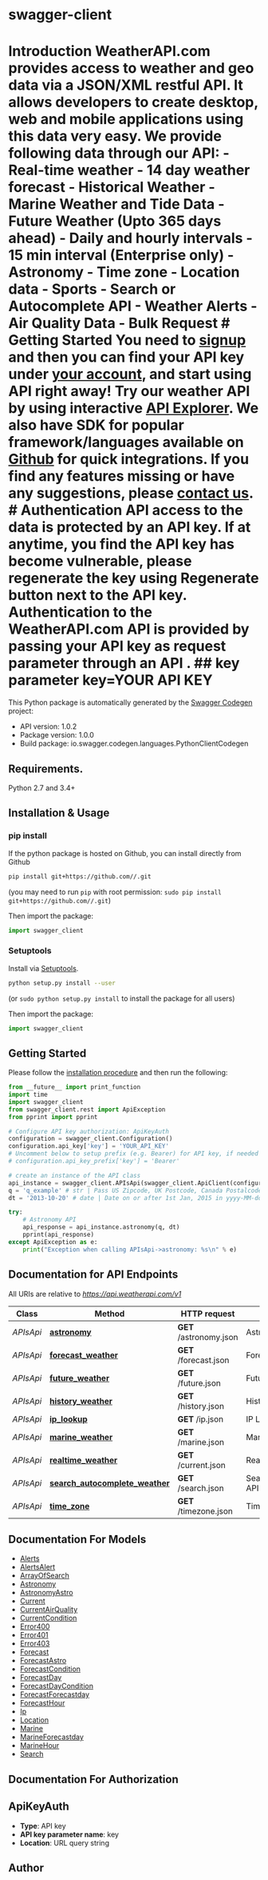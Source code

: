 # swagger-client
# Introduction WeatherAPI.com provides access to weather and geo data via a JSON/XML restful API. It allows developers to create desktop, web and mobile applications using this data very easy. We provide following data through our API:     - Real-time weather - 14 day weather forecast - Historical Weather - Marine Weather and Tide Data - Future Weather (Upto 365 days ahead) - Daily and hourly intervals - 15 min interval (Enterprise only) - Astronomy - Time zone - Location data - Sports - Search or Autocomplete API - Weather Alerts - Air Quality Data - Bulk Request  # Getting Started    You need to [signup](https://www.weatherapi.com/signup.aspx) and then you can find your API key under [your account](https://www.weatherapi.com/login.aspx), and start using API right away!  Try our weather API by using interactive [API Explorer](https://www.weatherapi.com/api-explorer.aspx).  We also have SDK for popular framework/languages available on [Github](https://github.com/weatherapicom/) for quick integrations.  If you find any features missing or have any suggestions, please [contact us](https://www.weatherapi.com/contact.aspx).    # Authentication    API access to the data is protected by an API key. If at anytime, you find the API key has become vulnerable, please regenerate the key using Regenerate button next to the API key.    Authentication to the WeatherAPI.com API is provided by passing your API key as request parameter through an API .      ##  key parameter  key=YOUR API KEY  

This Python package is automatically generated by the [Swagger Codegen](https://github.com/swagger-api/swagger-codegen) project:

- API version: 1.0.2
- Package version: 1.0.0
- Build package: io.swagger.codegen.languages.PythonClientCodegen

## Requirements.

Python 2.7 and 3.4+

## Installation & Usage
### pip install

If the python package is hosted on Github, you can install directly from Github

```sh
pip install git+https://github.com//.git
```
(you may need to run `pip` with root permission: `sudo pip install git+https://github.com//.git`)

Then import the package:
```python
import swagger_client 
```

### Setuptools

Install via [Setuptools](http://pypi.python.org/pypi/setuptools).

```sh
python setup.py install --user
```
(or `sudo python setup.py install` to install the package for all users)

Then import the package:
```python
import swagger_client
```

## Getting Started

Please follow the [installation procedure](#installation--usage) and then run the following:

```python
from __future__ import print_function
import time
import swagger_client
from swagger_client.rest import ApiException
from pprint import pprint

# Configure API key authorization: ApiKeyAuth
configuration = swagger_client.Configuration()
configuration.api_key['key'] = 'YOUR_API_KEY'
# Uncomment below to setup prefix (e.g. Bearer) for API key, if needed
# configuration.api_key_prefix['key'] = 'Bearer'

# create an instance of the API class
api_instance = swagger_client.APIsApi(swagger_client.ApiClient(configuration))
q = 'q_example' # str | Pass US Zipcode, UK Postcode, Canada Postalcode, IP address, Latitude/Longitude (decimal degree) or city name. Visit [request parameter section](https://www.weatherapi.com/docs/#intro-request) to learn more.
dt = '2013-10-20' # date | Date on or after 1st Jan, 2015 in yyyy-MM-dd format

try:
    # Astronomy API
    api_response = api_instance.astronomy(q, dt)
    pprint(api_response)
except ApiException as e:
    print("Exception when calling APIsApi->astronomy: %s\n" % e)

```

## Documentation for API Endpoints

All URIs are relative to *https://api.weatherapi.com/v1*

Class | Method | HTTP request | Description
------------ | ------------- | ------------- | -------------
*APIsApi* | [**astronomy**](docs/APIsApi.md#astronomy) | **GET** /astronomy.json | Astronomy API
*APIsApi* | [**forecast_weather**](docs/APIsApi.md#forecast_weather) | **GET** /forecast.json | Forecast API
*APIsApi* | [**future_weather**](docs/APIsApi.md#future_weather) | **GET** /future.json | Future API
*APIsApi* | [**history_weather**](docs/APIsApi.md#history_weather) | **GET** /history.json | History API
*APIsApi* | [**ip_lookup**](docs/APIsApi.md#ip_lookup) | **GET** /ip.json | IP Lookup API
*APIsApi* | [**marine_weather**](docs/APIsApi.md#marine_weather) | **GET** /marine.json | Marine Weather API
*APIsApi* | [**realtime_weather**](docs/APIsApi.md#realtime_weather) | **GET** /current.json | Realtime API
*APIsApi* | [**search_autocomplete_weather**](docs/APIsApi.md#search_autocomplete_weather) | **GET** /search.json | Search/Autocomplete API
*APIsApi* | [**time_zone**](docs/APIsApi.md#time_zone) | **GET** /timezone.json | Time Zone API


## Documentation For Models

 - [Alerts](docs/Alerts.md)
 - [AlertsAlert](docs/AlertsAlert.md)
 - [ArrayOfSearch](docs/ArrayOfSearch.md)
 - [Astronomy](docs/Astronomy.md)
 - [AstronomyAstro](docs/AstronomyAstro.md)
 - [Current](docs/Current.md)
 - [CurrentAirQuality](docs/CurrentAirQuality.md)
 - [CurrentCondition](docs/CurrentCondition.md)
 - [Error400](docs/Error400.md)
 - [Error401](docs/Error401.md)
 - [Error403](docs/Error403.md)
 - [Forecast](docs/Forecast.md)
 - [ForecastAstro](docs/ForecastAstro.md)
 - [ForecastCondition](docs/ForecastCondition.md)
 - [ForecastDay](docs/ForecastDay.md)
 - [ForecastDayCondition](docs/ForecastDayCondition.md)
 - [ForecastForecastday](docs/ForecastForecastday.md)
 - [ForecastHour](docs/ForecastHour.md)
 - [Ip](docs/Ip.md)
 - [Location](docs/Location.md)
 - [Marine](docs/Marine.md)
 - [MarineForecastday](docs/MarineForecastday.md)
 - [MarineHour](docs/MarineHour.md)
 - [Search](docs/Search.md)


## Documentation For Authorization


## ApiKeyAuth

- **Type**: API key
- **API key parameter name**: key
- **Location**: URL query string


## Author



